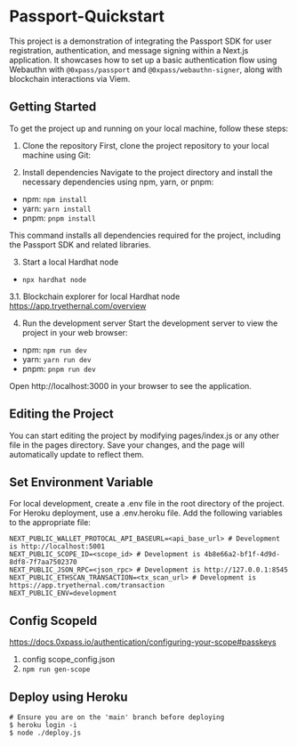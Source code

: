 # Passport-Quickstart

This project is a demonstration of integrating the Passport SDK for user registration, authentication, and message signing within a Next.js application. It showcases how to set up a basic authentication flow using Webauthn with `@0xpass/passport` and `@0xpass/webauthn-signer`, along with blockchain interactions via Viem.

## Getting Started

To get the project up and running on your local machine, follow these steps:

1. Clone the repository
   First, clone the project repository to your local machine using Git:

2. Install dependencies
   Navigate to the project directory and install the necessary dependencies using npm, yarn, or pnpm:

- npm: `npm install`
- yarn: `yarn install`
- pnpm: `pnpm install`

This command installs all dependencies required for the project, including the Passport SDK and related libraries.

3. Start a local Hardhat node
- `npx hardhat node`

3.1. Blockchain explorer for local Hardhat node
https://app.tryethernal.com/overview

4. Run the development server
   Start the development server to view the project in your web browser:

- npm: `npm run dev`
- yarn: `yarn run dev`
- pnpm: `pnpm run dev`

Open http://localhost:3000 in your browser to see the application.

## Editing the Project

You can start editing the project by modifying pages/index.js or any other file in the pages directory. Save your changes, and the page will automatically update to reflect them.

## Set Environment Variable
For local development, create a .env file in the root directory of the project. For Heroku deployment, use a .env.heroku file. Add the following variables to the appropriate file:
```
NEXT_PUBLIC_WALLET_PROTOCAL_API_BASEURL=<api_base_url> # Development is http://localhost:5001
NEXT_PUBLIC_SCOPE_ID=<scope_id> # Development is 4b8e66a2-bf1f-4d9d-8df8-7f7aa7502370
NEXT_PUBLIC_JSON_RPC=<json_rpc> # Development is http://127.0.0.1:8545
NEXT_PUBLIC_ETHSCAN_TRANSACTION=<tx_scan_url> # Development is https://app.tryethernal.com/transaction
NEXT_PUBLIC_ENV=development
```

## Config ScopeId
https://docs.0xpass.io/authentication/configuring-your-scope#passkeys
1. config scope_config.json
2. `npm run gen-scope`

## Deploy using Heroku
```
# Ensure you are on the 'main' branch before deploying
$ heroku login -i
$ node ./deploy.js
```